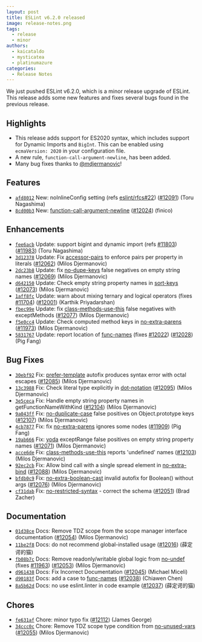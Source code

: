 ```yaml
---
layout: post
title: ESLint v6.2.0 released
image: release-notes.png
tags:
  - release
  - minor
authors:
  - kaicataldo
  - mysticatea
  - platinumazure
categories:
  - Release Notes
---
```


We just pushed ESLint v6.2.0, which is a minor release upgrade of ESLint. This release adds some new features and fixes several bugs found in the previous release.

## Highlights

* This release adds support for ES2020 syntax, which includes support for Dynamic Imports and `BigInt`. This can be enabled using `ecmaVersion: 2020` in your configuration file.
* A new rule, `function-call-argument-newline`, has been added.
* Many bug fixes thanks to [@mdjermanovic](https://github.com/mdjermanovic)!

## Features


* [`afd8012`](https://github.com/eslint/eslint/commit/afd8012c2797f2f5bf3c360cb241ea2ba6e1a489) New: noInlineConfig setting (refs [eslint/rfcs#22](https://github.com/eslint/rfcs/pull/22)) ([#12091](https://github.com/eslint/eslint/issues/12091)) (Toru Nagashima)
* [`8cd00b3`](https://github.com/eslint/eslint/commit/8cd00b308987e0db0bdb2e242bf13b2b07b350bd) New: [function-call-argument-newline](/docs/rules/function-call-argument-newline) ([#12024](https://github.com/eslint/eslint/issues/12024)) (finico)




## Enhancements


* [`fee6acb`](https://github.com/eslint/eslint/commit/fee6acbe13cecd4c028e681e185fc6a6d6ba9452) Update: support bigint and dynamic import (refs [#11803](https://github.com/eslint/eslint/issues/11803)) ([#11983](https://github.com/eslint/eslint/issues/11983)) (Toru Nagashima)
* [`3d12378`](https://github.com/eslint/eslint/commit/3d12378221961439c27ddae0ecda9845ac575107) Update: Fix [accessor-pairs](/docs/rules/accessor-pairs) to enforce pairs per property in literals ([#12062](https://github.com/eslint/eslint/issues/12062)) (Milos Djermanovic)
* [`2dc23b8`](https://github.com/eslint/eslint/commit/2dc23b81e54defbce7a70a7f26c2e4c7b692cf58) Update: fix [no-dupe-keys](/docs/rules/no-dupe-keys) false negatives on empty string names ([#12069](https://github.com/eslint/eslint/issues/12069)) (Milos Djermanovic)
* [`d642150`](https://github.com/eslint/eslint/commit/d642150fe016608e71a1df2a72960e915b3cfbad) Update: Check empty string property names in [sort-keys](/docs/rules/sort-keys) ([#12073](https://github.com/eslint/eslint/issues/12073)) (Milos Djermanovic)
* [`1aff8fc`](https://github.com/eslint/eslint/commit/1aff8fc4f9394cd9126654a55f7f3a43ab1cf8f0) Update: warn about mixing ternary and logical operators (fixes [#11704](https://github.com/eslint/eslint/issues/11704)) ([#12001](https://github.com/eslint/eslint/issues/12001)) (Karthik Priyadarshan)
* [`fbec99e`](https://github.com/eslint/eslint/commit/fbec99ea3e39316791685652c66e522d698f52d8) Update: fix [class-methods-use-this](/docs/rules/class-methods-use-this) false negatives with exceptMethods ([#12077](https://github.com/eslint/eslint/issues/12077)) (Milos Djermanovic)
* [`f5e0cc4`](https://github.com/eslint/eslint/commit/f5e0cc40795f175692acb05daaadb91e9e5ae5d3) Update: Check computed method keys in [no-extra-parens](/docs/rules/no-extra-parens) ([#11973](https://github.com/eslint/eslint/issues/11973)) (Milos Djermanovic)
* [`5831767`](https://github.com/eslint/eslint/commit/58317673210e48be3975e317c2c566fae155c94f) Update: report location of [func-names](/docs/rules/func-names) (fixes [#12022](https://github.com/eslint/eslint/issues/12022)) ([#12028](https://github.com/eslint/eslint/issues/12028)) (Pig Fang)




## Bug Fixes


* [`30ebf92`](https://github.com/eslint/eslint/commit/30ebf929f60684520b1201c1adfd86214c19d614) Fix: [prefer-template](/docs/rules/prefer-template) autofix produces syntax error with octal escapes ([#12085](https://github.com/eslint/eslint/issues/12085)) (Milos Djermanovic)
* [`13c3988`](https://github.com/eslint/eslint/commit/13c3988a4001ae368ea7b6c8d3dd0abfa7c6cf64) Fix: Check literal type explicitly in [dot-notation](/docs/rules/dot-notation) ([#12095](https://github.com/eslint/eslint/issues/12095)) (Milos Djermanovic)
* [`3e5ceca`](https://github.com/eslint/eslint/commit/3e5ceca4d2284b55a2292a1d3de9aa4cdf6fa213) Fix: Handle empty string property names in getFunctionNameWithKind ([#12104](https://github.com/eslint/eslint/issues/12104)) (Milos Djermanovic)
* [`9a043ff`](https://github.com/eslint/eslint/commit/9a043ffbb864fc65baeb16fe5668435e3b7cfe34) Fix: [no-duplicate-case](/docs/rules/no-duplicate-case) false positives on Object.prototype keys ([#12107](https://github.com/eslint/eslint/issues/12107)) (Milos Djermanovic)
* [`4cb7877`](https://github.com/eslint/eslint/commit/4cb78774f6cc687a3c8701462f8c7f7b587ecaf0) Fix: fix [no-extra-parens](/docs/rules/no-extra-parens) ignores some nodes ([#11909](https://github.com/eslint/eslint/issues/11909)) (Pig Fang)
* [`19ab666`](https://github.com/eslint/eslint/commit/19ab6666e8e4142a183bdee2be96e5bafbac0e21) Fix: [yoda](/docs/rules/yoda) exceptRange false positives on empty string property names ([#12071](https://github.com/eslint/eslint/issues/12071)) (Milos Djermanovic)
* [`acce6de`](https://github.com/eslint/eslint/commit/acce6de940e2b089ff5ba59e4518a54af1682d5e) Fix: [class-methods-use-this](/docs/rules/class-methods-use-this) reports 'undefined' names ([#12103](https://github.com/eslint/eslint/issues/12103)) (Milos Djermanovic)
* [`92ec2cb`](https://github.com/eslint/eslint/commit/92ec2cb1731b7b6e0ac66336d583fbb782504290) Fix: Allow bind call with a single spread element in [no-extra-bind](/docs/rules/no-extra-bind) ([#12088](https://github.com/eslint/eslint/issues/12088)) (Milos Djermanovic)
* [`bfdb0c9`](https://github.com/eslint/eslint/commit/bfdb0c97003fc0e045aa6ed10b177c35305a6e46) Fix: [no-extra-boolean-cast](/docs/rules/no-extra-boolean-cast) invalid autofix for Boolean() without args ([#12076](https://github.com/eslint/eslint/issues/12076)) (Milos Djermanovic)
* [`cf31dab`](https://github.com/eslint/eslint/commit/cf31dab5d5982151e0cfcc32879e69a83180ec70) Fix: [no-restricted-syntax](/docs/rules/no-restricted-syntax) - correct the schema ([#12051](https://github.com/eslint/eslint/issues/12051)) (Brad Zacher)




## Documentation


* [`01d38ce`](https://github.com/eslint/eslint/commit/01d38ce2faf0abbc9dd5d25694baeee131036165) Docs: Remove TDZ scope from the scope manager interface documentation ([#12054](https://github.com/eslint/eslint/issues/12054)) (Milos Djermanovic)
* [`11be2f8`](https://github.com/eslint/eslint/commit/11be2f8513bd61499f6247392a33ac0a26901c90) Docs: do not recommend global-installed usage ([#12016](https://github.com/eslint/eslint/issues/12016)) (薛定谔的猫)
* [`fb08b7c`](https://github.com/eslint/eslint/commit/fb08b7c9d28bc68864eb940e26df274059228b6a) Docs: Remove readonly/writable global logic from [no-undef](/docs/rules/no-undef) (fixes [#11963](https://github.com/eslint/eslint/issues/11963)) ([#12053](https://github.com/eslint/eslint/issues/12053)) (Milos Djermanovic)
* [`d961438`](https://github.com/eslint/eslint/commit/d9614388df8cfb977842ed7ac4725d76a3e05df3) Docs: Fix Incorrect Documentation ([#12045](https://github.com/eslint/eslint/issues/12045)) (Michael Miceli)
* [`d90183f`](https://github.com/eslint/eslint/commit/d90183ff6757cff854f4ca4d25b835143dfb4b21) Docs: add a case to [func-names](/docs/rules/func-names) ([#12038](https://github.com/eslint/eslint/issues/12038)) (Chiawen Chen)
* [`8a5b62d`](https://github.com/eslint/eslint/commit/8a5b62de2ae574f416c0f8ad91205da9b1837275) Docs: no use eslint.linter in code example ([#12037](https://github.com/eslint/eslint/issues/12037)) (薛定谔的猫)








## Chores


* [`fe631af`](https://github.com/eslint/eslint/commit/fe631afee59641876598d19b1935967099cc6fa0) Chore: minor typo fix ([#12112](https://github.com/eslint/eslint/issues/12112)) (James George)
* [`34ccc0c`](https://github.com/eslint/eslint/commit/34ccc0cd81f495190e585c6efa8ae233d45bd3ed) Chore: Remove TDZ scope type condition from [no-unused-vars](/docs/rules/no-unused-vars) ([#12055](https://github.com/eslint/eslint/issues/12055)) (Milos Djermanovic)
